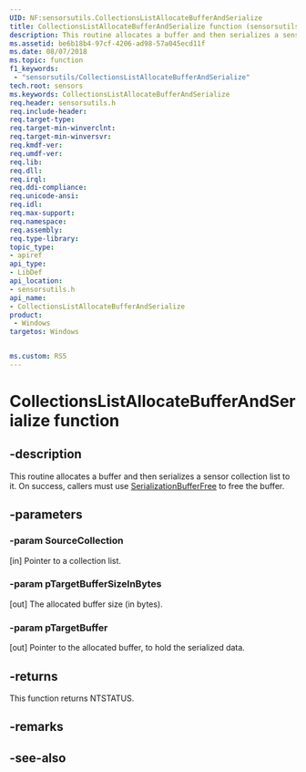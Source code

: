 ```yaml
---
UID: NF:sensorsutils.CollectionsListAllocateBufferAndSerialize
title: CollectionsListAllocateBufferAndSerialize function (sensorsutils.h)
description: This routine allocates a buffer and then serializes a sensor collection list to it.
ms.assetid: be6b18b4-97cf-4206-ad98-57a045ecd11f
ms.date: 08/07/2018
ms.topic: function
f1_keywords:
 - "sensorsutils/CollectionsListAllocateBufferAndSerialize"
tech.root: sensors
ms.keywords: CollectionsListAllocateBufferAndSerialize
req.header: sensorsutils.h
req.include-header:
req.target-type:
req.target-min-winverclnt:
req.target-min-winversvr:
req.kmdf-ver:
req.umdf-ver:
req.lib:
req.dll:
req.irql: 
req.ddi-compliance:
req.unicode-ansi:
req.idl:
req.max-support:
req.namespace:
req.assembly:
req.type-library: 
topic_type: 
- apiref
api_type: 
- LibDef
api_location: 
- sensorsutils.h
api_name: 
- CollectionsListAllocateBufferAndSerialize
product:
 - Windows
targetos: Windows


ms.custom: RS5
---
```


# CollectionsListAllocateBufferAndSerialize function


## -description

This routine allocates a buffer and then serializes a sensor collection list to it. On success, callers must use [SerializationBufferFree](nf-sensorsutils-serializationbufferfree.md) to free the buffer.


## -parameters

### -param SourceCollection

[in] Pointer to a collection list.

### -param pTargetBufferSizeInBytes

[out] The allocated buffer size (in bytes).

### -param pTargetBuffer

[out] Pointer to the allocated buffer, to hold the serialized data.

## -returns

This function returns NTSTATUS.

## -remarks

## -see-also
